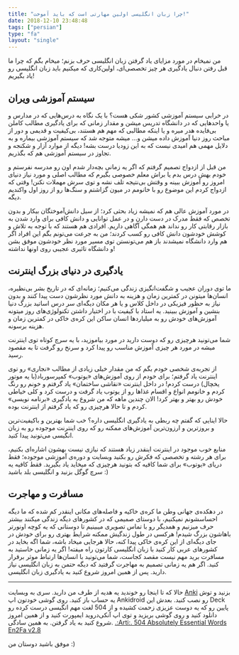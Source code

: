 ```yaml
---
title: "چرا زبان انگلیسی اولین مهارتی است که باید آموخت!"
date: 2018-12-10 23:48:48
tags: ["persian"]
type: "fa"
layout: "single"
---
```


من نمیخام در مورد مزایای یاد گرفتن زبان انگلیسی حرف بزنم؛ میخام بگم که چرا ما قبل رفتن دنبال یادگیری هر چیز تخصصی‌ای، اولین‌کاری که میکنیم باید زبان انگلیسی رو یاد بگیریم!

## سیستم آموزشی ویران

در خرابی سیستم آموزشی کشور شکی هست؟ با یک نگاه به درس‌هایی که در مدارس و یا واحدهایی که در دانشگاه تدریس میشن و مقدار زمانی که برای یادگیری مطالب کاملن بی‌فایده هدر میره و یا اینکه مطالبی که مهم هم هستند، بی‌کیفیت و قدیمی و دور از مباحث روز دنیا آموزش داده میشن و... میشه متوجه شد که سیستم آموزشی بیماره و به دلایل مهمی هم امیدی نیست که به این زودیا درست بشه! دیگه از موارد آزار و شکنجه و تجاوز در سیستم آموزشی هم که بگذریم.

من قبل از ازدواج تصمیم گرفتم که اگر یه زمانی بچه‌دار شدم اون رو مدرسه نفرستم و خودم بهش درس بدم یا براش معلم خصوصی بگیرم که مطالب اصلی و مورد نیاز دنیای امروز رو آموزش ببینه و وقتش بی‌نتیجه تلف نشه و توی سرش مهملات نکنن! وقتی که ازدواج کردم این موضوع رو با خانومم در میون گزاشتم و سنگ‌ها رو از روز اول واکندیم دیگه.

در مورد آموزش عالی هم که نمیشه زیاد بحثی کرد؛ از سیل دانش‌آموختگان بیکار و بدون تخصص که فقط مدرک در دست دارن و در عمل توانایی و دانش کافی برای وارد شدن به بازار رقابتی کار رو نداند هم همگی آگاهی داریم. افرادی هم هستند که با توجه به تلاش و کوشش خودشون دانش کافی رو کسب کردند؛ من به جرعت می‌تونم بگم این افراد اگر هم وارد دانشگاه نمیشدند باز هم می‌تونستن توی مسیر مورد نظر خودشون موفق بشن و دانشگاه تاثیری عجیبی روی اونها نداشته!

## یادگیری در دنیای بزرگ اینترنت

ما توی دوران عجیب و شگفت‌انگیزی زندگی می‌کنیم؛ زمانه‌ای که در تاریخ بشر بی‌نظیره، انسان‌ها میتونن در کمترین زمان و هزینه به دانش مورد نظرشون دست پیدا کنند و بدون نیاز به حظور فیزیکی در داخل کلاس و یا هر مکان دیگه‌ای سر درس اساتید بزرگ دنیا بنشین و آموزش ببینید. یه استاد با کیفیت با در اختیار داشتن تکنولوژی‌های روز میتونه آموزش‌های خودش رو به میلیاردها انسان ساکن این کره‌ی خاکی در کمترین زمان و هزینه برسونه.

شما می‌تونید هرچیزی رو که دوست دارید در مورد بیاموزید، با یه سرچ کوتاه توی اینترنت میشه در مورد هر چیزی آموزش مناسب رو پیدا کرد و سرنخ رو گرفت تا به مقصود رسید.

از تجربه‌ی شخصی خودم بگم که من مقدار خیلی زیادی از مطالب «نجاری» رو توی اینترنت یاد گرفتم؛ برای خودم از روی آموزش‌های «یوتوب» کمپرسورباد(با یه موتور یخچال) درست کردم! در داخل اینترنت «نقاشی ساختمان» یاد گرفتم و خونم رو رنگ کردم و خانومم انواع و اقسام غذاها رو از یوتوب یاد گرفت و درست کرد و کلی خیاطی خودش رو بهتر و بهتر کرد! الان چندین ماهه که من شروع به یادگیری «برنامه نویسی» کردم و تا حالا هرچیزی رو که یاد گرفتم از اینترنت بوده.

حالا اینایی که گفتم چه ربطی به یادگیری انگلیسی داره؟ خب شما بهترین و باکیفیت‌ترین و بروزترین و ارزون‌ترین آموزش‌های ممکنه رو که روی اینترنت موجوده رو به زبان انگیسی می‌تونید پیدا کنید.

منابع خوب موجود در اینترنت اینقدر زیاد هستند که نیازی نیست بهشون اشاره‌ای بکنیم، برای هر رشته و تخصصی که فکرش رو بکنید وبسایت و دوره‌ی آموزشی موجوده؛ فقط دریای «یوتوب» برای شما کافیه که بتونید هرچیزی که میخاید یاد بگیرید. فقط کافیه یه سرچ گوگل بزنید و انگلیسی بلد باشید :)

## مسافرت و مهاجرت

در دهکده‌ی جهانی وطن ما کره‌ی خاکیه و فاصله‌های مکانی اینقدر کم شده که ما دیگه احساسشونم نمیکنیم، با دوستای صمیمی که در کشورهای دیگه زندگی میکنند بیشتر حرف میزنیم و همدیگر رو با تماس تصویری میبینیم تا دوستانی که یه کوچه اونورتر باهاشون بزرگ شیدم!
هرکسی در طول زندگیش ممکنه شرایط بهتری رو برای خودش در جای دیگه‌ای از این کره‌ی خاکی پیدا کنه، حالا هرجایی میخاد باشه، شما اگه بخاید در کشورهای عربی کار کنید با زبان انگلیسی کارتون راه میفته! اگر یه زمانی خاستید به مسافرت برید مهم نیست مقصد کجاست، شما می‌تونید با انسان‌ها ارتباط موثر برقرار کنید. اگر هم یه زمانی تصمیم به مهاجرت گرفتید که دیگه حتمن به زبان انگلیسی نیاز دارید. پس از همین امروز شروع کنید به یادگیری زبان انگلیسی.

---

حالا که تا اینجا رو خوندید یه هدیه از طرف من دارید. سری به وبسایت [Anki](https://ankiweb.net/decks) بزنید و توش یه حساب باز کنید. روی گوشی خودتون اپ Ankidroid رو نصب کنید. بعدش این Deck پایین رو که یه دوست عزیزی زحمت کشیده و از 504 لغت مهم انگیسی درست کرده رو دانلود کنید و روی گوشی بریزید و توی اپ آنکی‌دروید ایمپورت کنید و از همین امروز شروع کنید به یاد گرفتن. به همین سادگی.
[.:Arti:. 504 Absolutely Essential Words En2Fa v2.8](https://ankiweb.net/shared/info/507977045)

موفق باشید دوستان من :)
